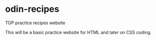 # odin-recipes
TOP practice recipes website

This will be a basic practice website for HTML and later on CSS coding.

